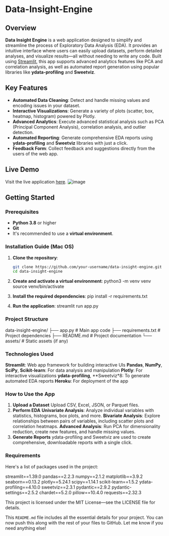 # Data-Insight-Engine

## Overview
**Data Insight Engine** is a web application designed to simplify and streamline the process of Exploratory Data Analysis (EDA). It provides an intuitive interface where users can easily upload datasets, perform detailed analyses, and visualize results—all without needing to write any code. Built using [Streamlit](https://streamlit.io/), this app supports advanced analytics features like PCA and correlation analysis, as well as automated report generation using popular libraries like **ydata-profiling** and **Sweetviz**.

## Key Features
- **Automated Data Cleaning**: Detect and handle missing values and encoding issues in your dataset.
- **Interactive Visualizations**: Generate a variety of plots (scatter, box, heatmap, histogram) powered by Plotly.
- **Advanced Analytics**: Execute advanced statistical analysis such as PCA (Principal Component Analysis), correlation analysis, and outlier detection.
- **Automated Reporting**: Generate comprehensive EDA reports using **ydata-profiling** and **Sweetviz** libraries with just a click.
- **Feedback Form**: Collect feedback and suggestions directly from the users of the web app.

## Live Demo
Visit the live application [here](https://analyze-your-data-a6bf7b9a2f3b.herokuapp.com/).
![image](https://github.com/user-attachments/assets/68d5b037-ce97-4be6-ba52-4ef4ffd9836f)


## Getting Started

### Prerequisites
- **Python 3.8** or higher
- **Git**
- It's recommended to use a **virtual environment**.

### Installation Guide (Mac OS)
1. **Clone the repository**:
   ```bash
   git clone https://github.com/your-username/data-insight-engine.git
   cd data-insight-engine
2. **Create and activate a virtual environment**:
   python3 -m venv venv
   source venv/bin/activate

3. **Install the required dependencies**:
   pip install -r requirements.txt

4. **Run the application**:
   streamlit run app.py

### Project Structure

data-insight-engine/
├── app.py               # Main app code
├── requirements.txt     # Project dependencies
├── README.md            # Project documentation
└── assets/              # Static assets (if any)


### Technologies Used
**Streamlit**: Web app framework for building interactive UIs
**Pandas**, **NumPy**, **SciPy**, **Scikit-learn**: For data analysis and manipulation
**Plotly**: For interactive visualizations
**ydata-profiling**, **Sweetviz*8: To generate automated EDA reports
**Heroku**: For deployment of the app

### How to Use the App
1. **Upload a Dataset**
Upload CSV, Excel, JSON, or Parquet files.
2. **Perform EDA**
**Univariate Analysis**: Analyze individual variables with statistics, histograms, box plots, and more.
**Bivariate Analysis**: Explore relationships between pairs of variables, including scatter plots and correlation heatmaps.
**Advanced Analysis**: Run PCA for dimensionality reduction, create new features, and handle missing values.
3. **Generate Reports**
ydata-profiling and Sweetviz are used to create comprehensive, downloadable reports with a single click.




### Requirements
Here's a list of packages used in the project:

streamlit==1.39.0
pandas==2.2.3
numpy==2.1.2
matplotlib==3.9.2
seaborn==0.13.2
plotly==5.24.1
scipy==1.14.1
scikit-learn==1.5.2
ydata-profiling==4.10.0
sweetviz==2.3.1
pydantic==2.9.2
pydantic-settings==2.5.2
chardet==5.2.0
pillow==10.4.0
requests==2.32.3

This project is licensed under the MIT License—see the LICENSE file for details.


This `README.md` file includes all the essential details for your project. You can now push this along with the rest of your files to GitHub. Let me know if you need anything else!




